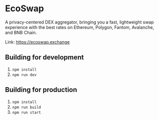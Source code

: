 # EcoSwap

A privacy-centered DEX aggregator, bringing you a fast, lightweight swap experience with the best rates on Ethereum, Polygon, Fantom, Avalanche, and BNB Chain.

Link: https://ecoswap.exchange

## Building for development

1. `npm install`
2. `npm run dev`

## Building for production

1. `npm install`
2. `npm run build`
3. `npm run start`

